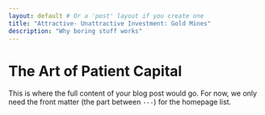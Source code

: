 ```yaml
---
layout: default # Or a 'post' layout if you create one
title: "Attractive- Unattractive Investment: Gold Mines"
description: "Why boring stuff works"
---
```


# The Art of Patient Capital

This is where the full content of your blog post would go. For now, we only need the front matter (the part between `---`) for the homepage list.
